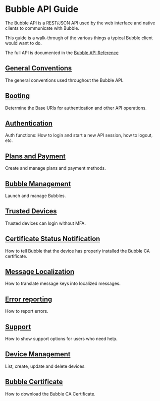 Bubble API Guide
================

The Bubble API is a REST/JSON API used by the web interface and native clients to communicate with Bubble.

This guide is a walk-through of the various things a typical Bubble client would want to do.

The full API is documented in the [Bubble API Reference](https://app.getbubblenow.com/apidocs/)

## [General Conventions](general.md)
The general conventions used throughout the Bubble API.

## [Booting](boot.md)
Determine the Base URIs for authentication and other API operations.

## [Authentication](auth.md)
Auth functions: How to login and start a new API session, how to logout, etc.

## [Plans and Payment](plans.md)
Create and manage plans and payment methods.

## [Bubble Management](bubbles.md)
Launch and manage Bubbles.

## [Trusted Devices](trusted.md)
Trusted devices can login without MFA.

## [Certificate Status Notification](cert_status.md)
How to tell Bubble that the device has properly installed the Bubble CA certificate.

## [Message Localization](message_localization.md)
How to translate message keys into localized messages.

## [Error reporting](errors.md)
How to report errors.

## [Support](support.md)
How to show support options for users who need help.

## [Device Management](devices.md)
List, create, update and delete devices.

## [Bubble Certificate](cert.md)
How to download the Bubble CA Certificate.
